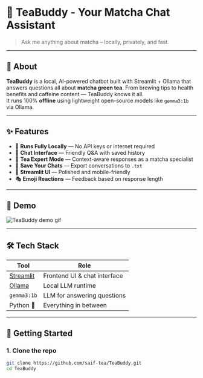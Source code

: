 # 🍵 TeaBuddy - Your Matcha Chat Assistant

> Ask me anything about matcha – locally, privately, and fast.

---

## 🎯 About

**TeaBuddy** is a local, AI-powered chatbot built with Streamlit + Ollama that answers questions all about **matcha green tea**. From brewing tips to health benefits and caffeine content — TeaBuddy knows it all.  
It runs 100% **offline** using lightweight open-source models like `gemma3:1b` via Ollama.

---

## ✨ Features

- 🧠 **Runs Fully Locally** — No API keys or internet required
- 💬 **Chat Interface** — Friendly Q&A with saved history
- 🍵 **Tea Expert Mode** — Context-aware responses as a matcha specialist
- 📂 **Save Your Chats** — Export conversations to `.txt`
- 🧾 **Streamlit UI** — Polished and mobile-friendly
- 🎭 **Emoji Reactions** — Feedback based on response length

---

## 📸 Demo

![TeaBuddy demo gif](demo.gif) <!-- Replace with actual gif name -->

---

## 🛠️ Tech Stack

| Tool        | Role                        |
|-------------|-----------------------------|
| [Streamlit](https://streamlit.io) | Frontend UI & chat interface |
| [Ollama](https://ollama.com)     | Local LLM runtime             |
| `gemma3:1b` | LLM for answering questions |
| Python 🐍    | Everything in between        |

---

## 🚀 Getting Started

### 1. Clone the repo
```bash
git clone https://github.com/saif-tea/TeaBuddy.git
cd TeaBuddy
